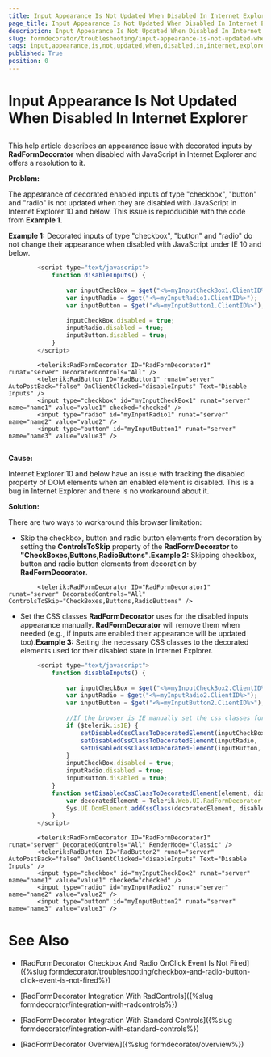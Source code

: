 ```yaml
---
title: Input Appearance Is Not Updated When Disabled In Internet Explorer
page_title: Input Appearance Is Not Updated When Disabled In Internet Explorer | UI for ASP.NET AJAX Documentation
description: Input Appearance Is Not Updated When Disabled In Internet Explorer
slug: formdecorator/troubleshooting/input-appearance-is-not-updated-when-disabled-in-internet-explorer
tags: input,appearance,is,not,updated,when,disabled,in,internet,explorer
published: True
position: 0
---
```


# Input Appearance Is Not Updated When Disabled In Internet Explorer



## 

This help article describes an appearance issue with decorated inputs by __RadFormDecorator__ when disabled with JavaScript in Internet Explorer and offers a resolution to it.

__Problem:__

The appearance of decorated enabled inputs of type "checkbox", "button" and "radio" is not updated when they are disabled with JavaScript in Internet Explorer 10 and below. This issue is reproducible with the code from __Example 1__.

__Example 1:__ Decorated inputs of type "checkbox", "button" and "radio" do not change their appearance when disabled with JavaScript under IE 10 and below.

````JavaScript
	    <script type="text/javascript">
	    	function disableInputs() {
	
	    		var inputCheckBox = $get("<%=myInputCheckBox1.ClientID%>");
	    		var inputRadio = $get("<%=myInputRadio1.ClientID%>");
	    		var inputButton = $get("<%=myInputButton1.ClientID%>");
	
	    		inputCheckBox.disabled = true;
	    		inputRadio.disabled = true;
	    		inputButton.disabled = true;
	    	}
	    </script>
````



````ASPNET
		<telerik:RadFormDecorator ID="RadFormDecorator1" runat="server" DecoratedControls="All" />
		<telerik:RadButton ID="RadButton1" runat="server" AutoPostBack="false" OnClientClicked="disableInputs" Text="Disable Inputs" />
		<input type="checkbox" id="myInputCheckBox1" runat="server" name="name1" value="value1" checked="checked" />
		<input type="radio" id="myInputRadio1" runat="server" name="name2" value="value2" />
		<input type="button" id="myInputButton1" runat="server" name="name3" value="value3" />
		
````



__Cause:__

Internet Explorer 10 and below have an issue with tracking the disabled property of DOM elements when an enabled element is disabled. This is a bug in Internet Explorer and there is no workaround about it.

__Solution:__

There are two ways to workaround this browser limitation:

* Skip the checkbox, button and radio button elements from decoration by setting the __ControlsToSkip__ property of the __RadFormDecorator__ to __"CheckBoxes,Buttons,RadioButtons"__.__Example 2:__ Skipping checkbox, button and radio button elements from decoration by __RadFormDecorator__.

````ASPNET
		<telerik:RadFormDecorator ID="RadFormDecorator1" runat="server" DecoratedControls="All" ControlsToSkip="CheckBoxes,Buttons,RadioButtons" />
````



* Set the CSS classes __RadFormDecorator__ uses for the disabled inputs appearance manually. __RadFormDecorator__ will remove them when needed (e.g., if inputs are enabled their appearance will be updated too).__Example 3:__ Setting the necessary CSS classes to the decorated elements used for their disabled state in Internet Explorer.

````JavaScript
		<script type="text/javascript">
			function disableInputs() {
	
				var inputCheckBox = $get("<%=myInputCheckBox2.ClientID%>");
				var inputRadio = $get("<%=myInputRadio2.ClientID%>");
				var inputButton = $get("<%=myInputButton2.ClientID%>");
	
				//If the browser is IE manually set the css classes for the disabled state of inputs
				if ($telerik.isIE) {
					setDisabledCssClassToDecoratedElement(inputCheckBox, 'rfdInputDisabled');
					setDisabledCssClassToDecoratedElement(inputRadio, 'rfdInputDisabled');
					setDisabledCssClassToDecoratedElement(inputButton, 'rfdInputDisabled');
				}
				inputCheckBox.disabled = true;
				inputRadio.disabled = true;
				inputButton.disabled = true;
			}
			function setDisabledCssClassToDecoratedElement(element, disabledCssClass) {
				var decoratedElement = Telerik.Web.UI.RadFormDecorator.getDecoratedElement(element);
				Sys.UI.DomElement.addCssClass(decoratedElement, disabledCssClass);
			}
		</script>
````



````ASPNET
		<telerik:RadFormDecorator ID="RadFormDecorator1" runat="server" DecoratedControls="All" RenderMode="Classic" />
		<telerik:RadButton ID="RadButton2" runat="server" AutoPostBack="false" OnClientClicked="disableInputs" Text="Disable Inputs" />
		<input type="checkbox" id="myInputCheckBox2" runat="server" name="name1" value="value1" checked="checked" />
		<input type="radio" id="myInputRadio2" runat="server" name="name2" value="value2" />
		<input type="button" id="myInputButton2" runat="server" name="name3" value="value3" />
````



# See Also

 * [RadFormDecorator Checkbox And Radio OnClick Event Is Not Fired]({%slug formdecorator/troubleshooting/checkbox-and-radio-button-click-event-is-not-fired%})

 * [RadFormDecorator Integration With RadControls]({%slug formdecorator/integration-with-radcontrols%})

 * [RadFormDecorator Integration With Standard Controls]({%slug formdecorator/integration-with-standard-controls%})

 * [RadFormDecorator Overview]({%slug formdecorator/overview%})
